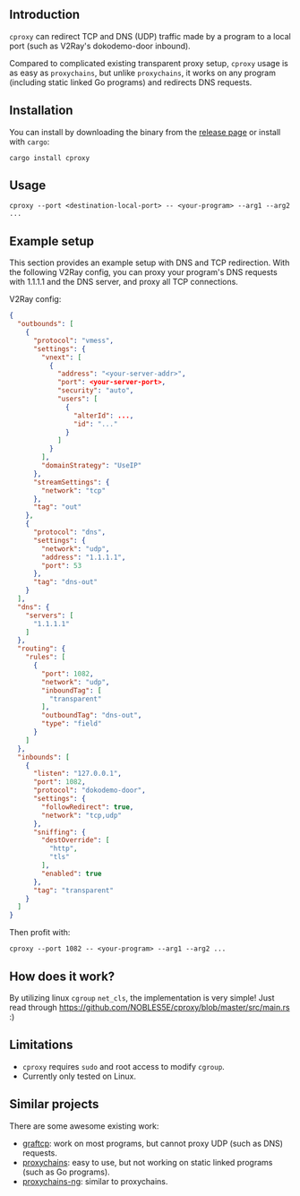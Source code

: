 ## Introduction

`cproxy` can redirect TCP and DNS (UDP) traffic made by a program to a local port (such as V2Ray's dokodemo-door inbound).

Compared to complicated existing transparent proxy setup, `cproxy` usage is as easy as `proxychains`, but unlike `proxychains`, it works on any program (including static linked Go programs) and redirects DNS requests.

## Installation

You can install by downloading the binary from the [release page](https://github.com/NOBLES5E/cproxy/releases) or install with `cargo`:

```
cargo install cproxy
```

## Usage

```
cproxy --port <destination-local-port> -- <your-program> --arg1 --arg2 ...
```

## Example setup

This section provides an example setup with DNS and TCP redirection. With the following V2Ray config, you can proxy your program's DNS requests with 1.1.1.1 and the DNS server, and proxy all TCP connections.

V2Ray config:

```json
{
  "outbounds": [
    {
      "protocol": "vmess",
      "settings": {
        "vnext": [
          {
            "address": "<your-server-addr>",
            "port": <your-server-port>,
            "security": "auto",
            "users": [
              {
                "alterId": ...,
                "id": "..."
              }
            ]
          }
        ],
        "domainStrategy": "UseIP"
      },
      "streamSettings": {
        "network": "tcp"
      },
      "tag": "out"
    },
    {
      "protocol": "dns",
      "settings": {
        "network": "udp",
        "address": "1.1.1.1",
        "port": 53
      },
      "tag": "dns-out"
    }
  ],
  "dns": {
    "servers": [
      "1.1.1.1"
    ]
  },
  "routing": {
    "rules": [
      {
        "port": 1082,
        "network": "udp",
        "inboundTag": [
          "transparent"
        ],
        "outboundTag": "dns-out",
        "type": "field"
      }
    ]
  },
  "inbounds": [
    {
      "listen": "127.0.0.1",
      "port": 1082,
      "protocol": "dokodemo-door",
      "settings": {
        "followRedirect": true,
        "network": "tcp,udp"
      },
      "sniffing": {
        "destOverride": [
          "http",
          "tls"
        ],
        "enabled": true
      },
      "tag": "transparent"
    }
  ]
}
```

Then profit with:

```
cproxy --port 1082 -- <your-program> --arg1 --arg2 ...
```

## How does it work?

By utilizing linux `cgroup` `net_cls`, the implementation is very simple! Just read through https://github.com/NOBLES5E/cproxy/blob/master/src/main.rs :)

## Limitations

* `cproxy` requires `sudo` and root access to modify `cgroup`.
* Currently only tested on Linux.

## Similar projects

There are some awesome existing work:

* [graftcp](https://github.com/hmgle/graftcp): work on most programs, but cannot proxy UDP (such as DNS) requests.
* [proxychains](https://github.com/haad/proxychains): easy to use, but not working on static linked programs (such as Go programs).
* [proxychains-ng](https://github.com/rofl0r/proxychains-ng): similar to proxychains.
